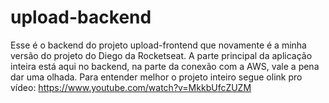 # upload-backend

Esse é o backend do projeto upload-frontend que novamente é a minha versão do projeto do Diego da Rocketseat. A parte principal da aplicação inteira está aqui no backend, na parte da conexão com a AWS, vale a pena dar uma olhada. Para entender melhor o projeto inteiro segue olink pro vídeo: https://www.youtube.com/watch?v=MkkbUfcZUZM
